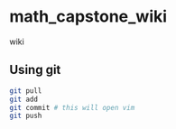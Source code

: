 # math_capstone_wiki
wiki


## Using git

```bash
git pull
git add
git commit # this will open vim
git push
```
